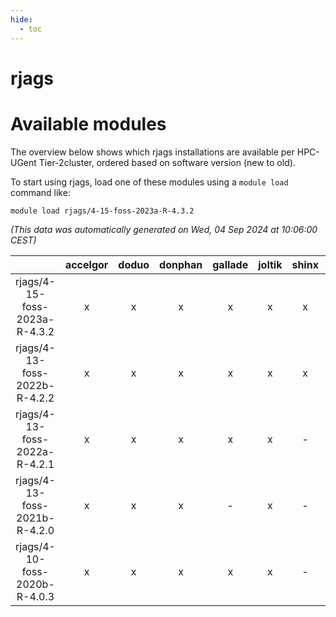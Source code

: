 ```yaml
---
hide:
  - toc
---
```


rjags
=====

# Available modules


The overview below shows which rjags installations are available per HPC-UGent Tier-2cluster, ordered based on software version (new to old).

To start using rjags, load one of these modules using a `module load` command like:

```shell
module load rjags/4-15-foss-2023a-R-4.3.2
```

*(This data was automatically generated on Wed, 04 Sep 2024 at 10:06:00 CEST)*  

| |accelgor|doduo|donphan|gallade|joltik|shinx|skitty|
| :---: | :---: | :---: | :---: | :---: | :---: | :---: | :---: |
|rjags/4-15-foss-2023a-R-4.3.2|x|x|x|x|x|x|x|
|rjags/4-13-foss-2022b-R-4.2.2|x|x|x|x|x|x|x|
|rjags/4-13-foss-2022a-R-4.2.1|x|x|x|x|x|-|x|
|rjags/4-13-foss-2021b-R-4.2.0|x|x|x|-|x|-|x|
|rjags/4-10-foss-2020b-R-4.0.3|x|x|x|x|x|-|x|
